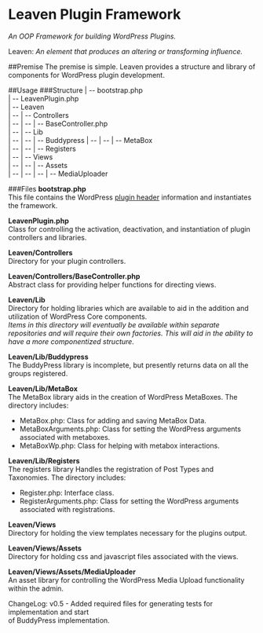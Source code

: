 Leaven Plugin Framework
==============
*An OOP Framework for building WordPress Plugins.*

Leaven: *An element that produces an altering or transforming influence.*

##Premise
The premise is simple. Leaven provides a structure and library of
components for WordPress plugin development.

##Usage
###Structure
   | -- bootstrap.php  
   | -- LeavenPlugin.php  
   | -- Leaven  
   | -- | -- Controllers  
   | -- | -- | -- BaseController.php  
   | -- | -- Lib  
   | -- | -- | -- Buddypress
   | -- | -- | -- MetaBox  
   | -- | -- | -- Registers  
   | -- | -- Views  
   | -- | -- | -- Assets  
   | -- | -- | -- | -- MediaUploader

###Files
**bootstrap.php**  
This file contains the WordPress [plugin header][1] information and
instantiates the framework.

**LeavenPlugin.php**  
Class for controlling the activation, deactivation, and instantiation
of plugin controllers and libraries.

**Leaven/Controllers**  
Directory for your plugin controllers.  

**Leaven/Controllers/BaseController.php**  
Abstract class for providing helper functions for directing views.  


**Leaven/Lib**  
Directory for holding libraries which are available to aid in the addition
and utilization of WordPress Core components.  
*Items in this directory will eventually be available within separate
repositories and will require their own factories. This will aid in the ability
to have a more componentized structure.*

**Leaven/Lib/Buddypress**  
The BuddyPress library is incomplete, but presently returns data on all the  
groups registered.  

**Leaven/Lib/MetaBox**  
The MetaBox library aids in the creation of WordPress MetaBoxes. The directory
includes:
* MetaBox.php: Class for adding and saving MetaBox Data.
* MetaBoxArguments.php: Class for setting the WordPress arguments associated
with metaboxes.
* MetaBoxWp.php: Class for helping with metabox interactions.

**Leaven/Lib/Registers**  
The registers library Handles the registration of Post Types and Taxonomies.
The directory includes:
* Register.php: Interface class.
* RegisterArguments.php: Class for setting the WordPress arguments associated
with registrations.

**Leaven/Views**  
Directory for holding the view templates necessary for the plugins output.  

**Leaven/Views/Assets**  
Directory for holding css and javascript files associated with the views.

**Leaven/Views/Assets/MediaUploader**  
An asset library for controlling the WordPress Media Upload functionality
within the admin.

ChangeLog:
v0.5 - Added required files for generating tests for implementation and start  
of BuddyPress implementation.

[1]: http://codex.wordpress.org/Writing_a_Plugin#File_Headers
